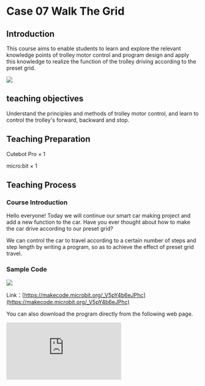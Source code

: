 ﻿---
sidebar_position: 7
sidebar_label: case 07 Walk The Grid
---

# Case 07 Walk The Grid

## Introduction

This course aims to enable students to learn and explore the relevant knowledge points of trolley motor control and program design and apply this knowledge to realize the function of the trolley driving according to the preset grid.

![](https://wiki-media-ef.oss-cn-hongkong.aliyuncs.com//images/cutebot-pro-case-06-01.png)

## teaching objectives

Understand the principles and methods of trolley motor control, and learn to control the trolley's forward, backward and stop.

## Teaching Preparation

Cutebot Pro × 1

micro:bit × 1

## Teaching Process

### Course Introduction

Hello everyone! Today we will continue our smart car making project and add a new function to the car. Have you ever thought about how to make the car drive according to our preset grid?

We can control the car to travel according to a certain number of steps and step length by writing a program, so as to achieve the effect of preset grid travel.

### Sample Code

![](https://wiki-media-ef.oss-cn-hongkong.aliyuncs.com//images/cutebot-pro-case-07-02.png)


Link：[https://makecode.microbit.org/_V5pY4b6eJPhc](https://makecode.microbit.org/_V5pY4b6eJPhc)

You can also download the program directly from the following web page.

<div
    style={{
        position: 'relative',
        paddingBottom: '60%',
        overflow: 'hidden',
    }}
>
    <iframe
        src="https://makecode.microbit.org/_V5pY4b6eJPhc"
        frameborder="0"
        sandbox="allow-popups allow-forms allow-scripts allow-same-origin"
        style={{
            position: 'absolute',
            width: '100%',
            height: '100%',
        }}
    />
</div>


### Teamwork and Presentation

Students are divided into groups to complete the production and programming of the car together.

Students are encouraged to collaborate, communicate and share experiences with each other.

Each team has the opportunity to show the smart car they made to other teams and demonstrate the effect of the car driving according to the preset grid.

### Summary and Reflection

Review course content to remind students of what knowledge and skills they have acquired.

Guide students to discuss the problems and difficulties they encountered in the production process, and how to solve these problems.

Guide students to think about the direction of improvement of the precision and control ability of the car, and how to optimize the driving effect and stability of the car.

### outreach activities

Challenge students to design more complex lattice travel paths.

Guide students to think about how to use sensors or other modules to assist the precise control of the car in the grid.

Encourage students to use creativity and imagination to design their own unique car driving patterns and path planning.
